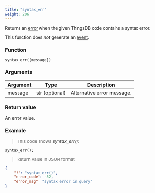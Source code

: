 ```yaml
---
title: "syntax_err"
weight: 206
---
```


Returns an [error](../../data-types/error) when the given ThingsDB code contains a syntax error.

This function does *not* generate an [event](../../overview/events).

### Function
`syntax_err([message])`

### Arguments
Argument | Type | Description
-------- | ---- | -----------
message | str (optional) | Alternative error message.

### Return value
An error value.

### Example

> This code shows ***syntax_err()***:

```thingsdb,json_response
syntax_err();
```

> Return value in JSON format

```json
{
    "!": "syntax_err()",
    "error_code": -52,
    "error_msg": "syntax error in query"
}
```
